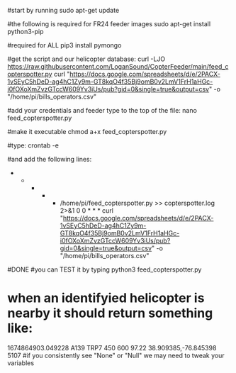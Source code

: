 #start by running
sudo apt-get update

#the following is required for FR24 feeder images
sudo apt-get install python3-pip

#required for ALL
pip3 install pymongo

#get the script and our helicopter database:
curl -LJO https://raw.githubusercontent.com/LoganSound/CopterFeeder/main/feed_copterspotter.py
curl "https://docs.google.com/spreadsheets/d/e/2PACX-1vSEyC5hDeD-ag4hC1Zy9m-GT8kqO4f35Bj9omB0v2LmV1FrH1aHGc-i0fOXoXmZvzGTccW609Yv3iUs/pub?gid=0&single=true&output=csv" -o "/home/pi/bills_operators.csv"

#add your credentials and feeder type to the top of the file:
nano feed_copterspotter.py

#make it executable
chmod a+x feed_copterspotter.py

#type:
crontab -e

#and add the following lines:
* * * * * /home/pi/feed_copterspotter.py >> copterspotter.log 2>&1
0 0 * * * curl  "https://docs.google.com/spreadsheets/d/e/2PACX-1vSEyC5hDeD-ag4hC1Zy9m-GT8kqO4f35Bj9omB0v2LmV1FrH1aHGc-i0fOXoXmZvzGTccW609Yv3iUs/pub?gid=0&single=true&output=csv" -o "/home/pi/bills_operators.csv"

#DONE
#you can TEST it by typing
python3 feed_copterspotter.py

# when an identifyied helicopter is nearby it should return something like:
1674864903.049228 A139 TRP7 450 600 97.22 38.909385,-76.845398 5107
#if you consistently see "None" or "Null" we may need to tweak your variables

